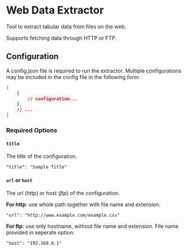 # Web Data Extractor

Tool to extract tabular data from files on the web.

Supports fetching data through HTTP or FTP.

## Configuration

A config.json file is required to run the extractor.
Multiple configurations may be included in the config file in the following form:

```json
[
    {
        // configuration...
    },
    // ...
]
```

### Required Options

#### `title`
The title of the configuration.
```
"title": "Sample Title"
```
#### `url` or `host`
The url (_http_) or host (_ftp_) of the configuration.

__For http__: use whole path together with file name and extension.

```
"url": "http://www.example.com/example.csv"
```

__For ftp__: use only hostname, without file name and extension. File name provided in seperate option.
```
"host": "192.168.0.1"
```
